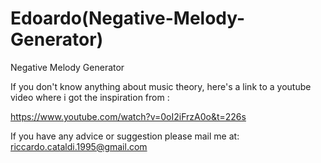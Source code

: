 # Edoardo(Negative-Melody-Generator)
Negative Melody Generator 

If you don't know anything about music theory, here's a link to a youtube video where i got the inspiration from :

https://www.youtube.com/watch?v=0oI2iFrzA0o&t=226s

If you have any advice or suggestion please mail me at: riccardo.cataldi.1995@gmail.com

